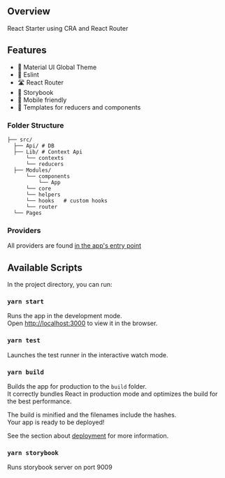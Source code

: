 ## Overview

React Starter using CRA and React Router

## Features

- 🎨 Material UI Global Theme
- 📰 Eslint
- 🛣 React Router
- 🎨 Storybook
- 📱 Mobile friendly
- 🚀 Templates for reducers and components

### Folder Structure

```shell
├── src/
  ├── Api/ # DB
  ├── Lib/ # Context Api
      └── contexts
      └── reducers
  ├── Modules/
      └── components
          └── App
      └── core
      └── helpers
      └── hooks   # custom hooks
      └── router
  └── Pages
```

### Providers

All providers are found [in the app's entry point](src/Modules/components/App/index.jsx)

## Available Scripts

In the project directory, you can run:

### `yarn start`

Runs the app in the development mode.<br />
Open [http://localhost:3000](http://localhost:3000) to view it in the browser.

### `yarn test`

Launches the test runner in the interactive watch mode.<br />

### `yarn build`

Builds the app for production to the `build` folder.<br />
It correctly bundles React in production mode and optimizes the build for the best performance.

The build is minified and the filenames include the hashes.<br />
Your app is ready to be deployed!

See the section about [deployment](https://facebook.github.io/create-react-app/docs/deployment) for more information.

### `yarn storybook`

Runs storybook server on port 9009
